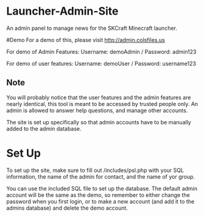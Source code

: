 # Launcher-Admin-Site
An admin panel to manage news for the SKCraft Minecraft launcher.

#Demo
For a demo of this, please visit http://admin.colsfiles.us

For demo of Admin Features:
Username: demoAdmin / Password: admin123

For demo of user features:
Username: demoUser / Password: username123

## Note
You will probably notice that the user features and the admin features are nearly identical, this tool is meant to be accessed by trusted people only. An admin is allowed to answer help questions, and manage other accounts.

The site is set up specifically so that admin accounts have to be manually added to the admin database.

# Set Up
To set up the site, make sure to fill out /includes/psl.php with your SQL information, the name of the admin for contact, and the name of yor group.

You can use the included SQL file to set up the database. The default admin account will be the same as the demo, so remember to either change the password when you first login, or to make a new account (and add it to the admins database) and delete the demo account.
